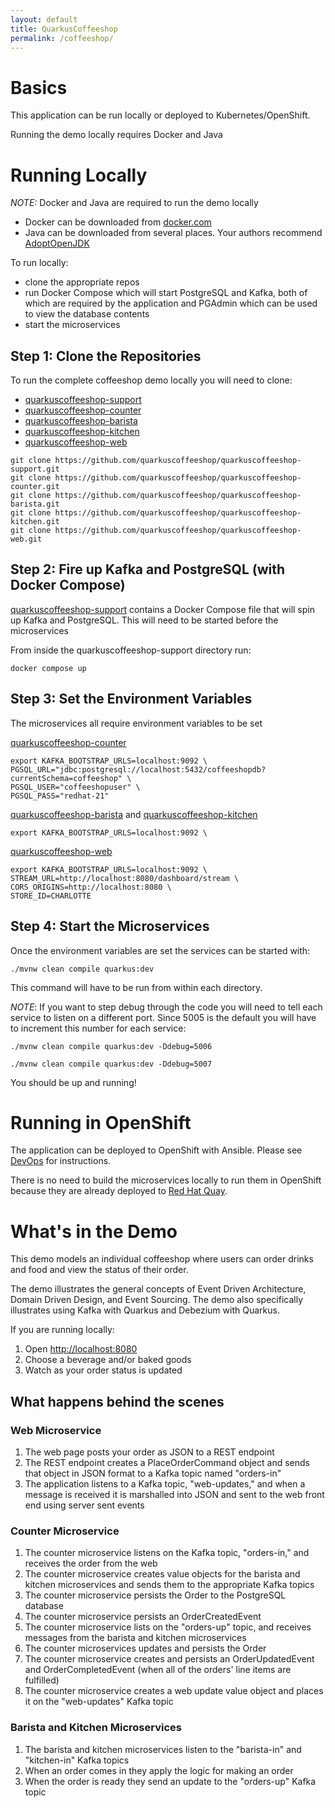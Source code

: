```yaml
---
layout: default
title: QuarkusCoffeeshop
permalink: /coffeeshop/
---
```


# Basics

This application can be run locally or deployed to Kubernetes/OpenShift.

Running the demo locally requires Docker and Java

# Running Locally

_NOTE:_ Docker and Java are required to run the demo locally

* Docker can be downloaded from <a href="https://www.docker.com/" target="_blank">docker.com</a>
* Java can be downloaded from several places.  Your authors recommend <a href="https://adoptopenjdk.net/" target="_blank">AdoptOpenJDK</a>

To run locally:
* clone the appropriate repos
* run Docker Compose which will start PostgreSQL and Kafka, both of which are required by the application and PGAdmin which can be used to view the database contents
* start the microservices

## Step 1: Clone the Repositories

To run the complete coffeeshop demo locally you will need to clone:
* [quarkuscoffeeshop-support](https://github.com/quarkuscoffeeshop/quarkuscoffeeshop-support)
* [quarkuscoffeeshop-counter](https://github.com/quarkuscoffeeshop/quarkuscoffeeshop-counter)
* [quarkuscoffeeshop-barista](https://github.com/quarkuscoffeeshop/quarkuscoffeeshop-barista)
* [quarkuscoffeeshop-kitchen](https://github.com/quarkuscoffeeshop/quarkuscoffeeshop-kitchen)
* [quarkuscoffeeshop-web](https://github.com/quarkuscoffeeshop/quarkuscoffeeshop-web)

```shell
git clone https://github.com/quarkuscoffeeshop/quarkuscoffeeshop-support.git
git clone https://github.com/quarkuscoffeeshop/quarkuscoffeeshop-counter.git
git clone https://github.com/quarkuscoffeeshop/quarkuscoffeeshop-barista.git
git clone https://github.com/quarkuscoffeeshop/quarkuscoffeeshop-kitchen.git
git clone https://github.com/quarkuscoffeeshop/quarkuscoffeeshop-web.git
```

## Step 2: Fire up Kafka and PostgreSQL (with Docker Compose)

[quarkuscoffeeshop-support](https://github.com/quarkuscoffeeshop/quarkuscoffeeshop-support) contains a Docker Compose file that will spin up Kafka and PostgreSQL.  This will need to be started before the microservices

From inside the quarkuscoffeeshop-support directory run:

```shell
docker compose up
```

## Step 3: Set the Environment Variables

The microservices all require environment variables to be set

[quarkuscoffeeshop-counter](https://github.com/quarkuscoffeeshop/quarkuscoffeeshop-counter)
```
export KAFKA_BOOTSTRAP_URLS=localhost:9092 \
PGSQL_URL="jdbc:postgresql://localhost:5432/coffeeshopdb?currentSchema=coffeeshop" \
PGSQL_USER="coffeeshopuser" \
PGSQL_PASS="redhat-21"
```

[quarkuscoffeeshop-barista](https://github.com/quarkuscoffeeshop/quarkuscoffeeshop-barista) and [quarkuscoffeeshop-kitchen](https://github.com/quarkuscoffeeshop/quarkuscoffeeshop-kitchen)
```
export KAFKA_BOOTSTRAP_URLS=localhost:9092 \
```

[quarkuscoffeeshop-web](https://github.com/quarkuscoffeeshop/quarkuscoffeeshop-web)
```
export KAFKA_BOOTSTRAP_URLS=localhost:9092 \ 
STREAM_URL=http://localhost:8080/dashboard/stream \
CORS_ORIGINS=http://localhost:8080 \
STORE_ID=CHARLOTTE
```
## Step 4: Start the Microservices

Once the environment variables are set the services can be started with:
```
./mvnw clean compile quarkus:dev
```

This command will have to be run from within each directory.

_NOTE_: If you want to step debug through the code you will need to tell each service to listen on a different port.  Since 5005 is the default you will have to increment this number for each service:

```shell
./mvnw clean compile quarkus:dev -Ddebug=5006
```
```shell
./mvnw clean compile quarkus:dev -Ddebug=5007
```

You should be up and running!

# Running in OpenShift

The application can be deployed to OpenShift with Ansible.  Please see  <a class="page-link" href="/devops/">DevOps</a> for instructions.

There is no need to build the microservices locally to run them in OpenShift because they are already deployed to <a href="https://quay.io/organization/quarkuscoffeeshop" target="_blank" >Red Hat Quay</a>. 

# What's in the Demo

This demo models an individual coffeeshop where users can order drinks and food and view the status of their order.

The demo illustrates the general concepts of Event Driven Architecture, Domain Driven Design, and Event Sourcing.  The demo also specifically illustrates using Kafka with Quarkus and Debezium with Quarkus.

If you are running locally:
1.  Open <a href="http://localhost:8080" target="_blank" >http://localhost:8080</a>
2.  Choose a beverage and/or baked goods
3.  Watch as your order status is updated

## What happens behind the scenes

### Web Microservice

1. The web page posts your order as JSON to a REST endpoint
2. The REST endpoint creates a PlaceOrderCommand object and sends that object in JSON format to a Kafka topic named "orders-in"
3. The application listens to a Kafka topic, "web-updates," and when a message is received it is marshalled into JSON and sent to the web front end using server sent events

### Counter Microservice

1.  The counter microservice listens on the Kafka topic, "orders-in," and receives the order from the web
2.  The counter microservice creates value objects for the barista and kitchen microservices and sends them to the appropriate Kafka topics
3.  The counter microservice persists the Order to the PostgreSQL database
4.  The counter microservice persists an OrderCreatedEvent 
4.  The counter microservice lists on the "orders-up" topic, and receives messages from the barista and kitchen microservices
5.  The counter microservices updates and persists the Order
6.  The counter microservice creates and persists an OrderUpdatedEvent and OrderCompletedEvent (when all of the orders' line items are fulfilled)
7.  The counter microservice creates a web update value object and places it on the "web-updates" Kafka topic

### Barista and Kitchen Microservices

1.  The barista and kitchen microservices listen to the "barista-in" and "kitchen-in" Kafka topics
2.  When an order comes in they apply the logic for making an order
3.  When the order is ready they send an update to the "orders-up" Kafka topic


